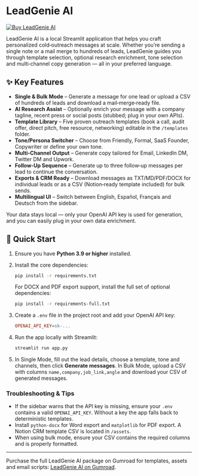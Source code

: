 # LeadGenie AI

[![Buy LeadGenie AI](https://img.shields.io/badge/Buy_on_Gumroad-leadgenie-brightgreen?logo=gumroad&style=for-the-badge)](https://aivorasol.gumroad.com/l/leadgenie)

LeadGenie AI is a local Streamlit application that helps you craft personalized cold‑outreach messages at scale. Whether you’re sending a single note or a mail merge to hundreds of leads, LeadGenie guides you through template selection, optional research enrichment, tone selection and multi‑channel copy generation — all in your preferred language.

## ✨ Key Features

- **Single & Bulk Mode** – Generate a message for one lead or upload a CSV of hundreds of leads and download a mail‑merge‑ready file.
- **AI Research Assist** – Optionally enrich your message with a company tagline, recent press or social posts (stubbed; plug in your own APIs).
- **Template Library** – Five proven outreach templates (book a call, audit offer, direct pitch, free resource, networking) editable in the `/templates` folder.
- **Tone/Persona Switcher** – Choose from Friendly, Formal, SaaS Founder, Copywriter or define your own tone.
- **Multi‑Channel Output** – Generate copy tailored for Email, LinkedIn DM, Twitter DM and Upwork.
- **Follow‑Up Sequence** – Generate up to three follow‑up messages per lead to continue the conversation.
- **Exports & CRM Ready** – Download messages as TXT/MD/PDF/DOCX for individual leads or as a CSV (Notion‑ready template included) for bulk sends.
- **Multilingual UI** – Switch between English, Español, Français and Deutsch from the sidebar.

Your data stays local — only your OpenAI API key is used for generation, and you can easily plug in your own data enrichment.

## 🚀 Quick Start

1. Ensure you have **Python 3.9 or higher** installed.  
2. Install the core dependencies:

   ```bash
   pip install -r requirements.txt
   ```

   For DOCX and PDF export support, install the full set of optional dependencies:

   ```bash
   pip install -r requirements-full.txt
   ```

3. Create a `.env` file in the project root and add your OpenAI API key:

   ```ini
   OPENAI_API_KEY=sk-...
   ```

4. Run the app locally with Streamlit:

   ```bash
   streamlit run app.py
   ```

5. In Single Mode, fill out the lead details, choose a template, tone and channels, then click **Generate messages**. In Bulk Mode, upload a CSV with columns `name,company,job_link,angle` and download your CSV of generated messages.

### Troubleshooting & Tips

- If the sidebar warns that the API key is missing, ensure your `.env` contains a valid `OPENAI_API_KEY`. Without a key the app falls back to deterministic templates.
- Install `python-docx` for Word export and `matplotlib` for PDF export.  A Notion CRM template CSV is located in `/assets`.
- When using bulk mode, ensure your CSV contains the required columns and is properly formatted.

---

Purchase the full LeadGenie AI package on Gumroad for templates, assets and email scripts: [LeadGenie AI on Gumroad](https://aivorasol.gumroad.com/l/leadgenie).
